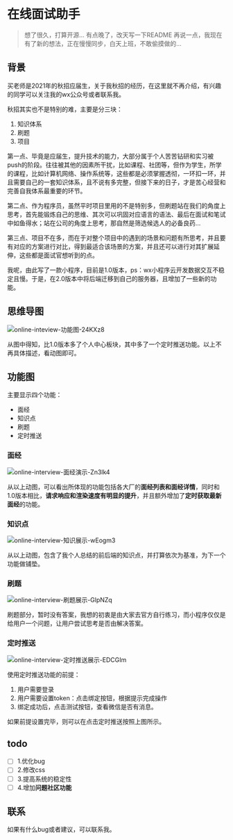 # 在线面试助手

> 想了很久，打算开源...
> 有点晚了，改天写一下README
> 再说一点，我现在有了新的想法，正在慢慢同步，白天上班，不敢偷摸做的...



## 背景

买老师是2021年的秋招应届生，关于我秋招的经历，在这里就不再介绍，有兴趣的同学可以关注我的wx公众号或者联系我。

秋招其实也不是特别的难，主要是分三块：

1. 知识体系
2. 刷题
3. 项目

第一点、毕竟是应届生，提升技术的能力，大部分属于个人苦苦钻研和实习被push的阶段。往往被其他的因素所干扰，比如课程、社团等，但作为学生，所学的课程，比如计算机网络、操作系统等，这些都是必须掌握透彻，一环扣一环，并且需要自己的一套知识体系，且不说有多完整，但接下来的日子，才是苦心经营和完善自我体系最重要的环节。

第二点、作为程序员，虽然平时项目里用的不是特别多，但刷题站在我们的角度上思考，首先能锻炼自己的思维、其次可以巩固对应语言的语法、最后在面试和笔试中如鱼得水；站在公司的角度上思考，那自然是筛选候选人的必备良药...

第三点、项目不在多，而在于对整个项目中的遇到的场景和问题有所思考，并且要有对应的方案进行对比，得到最适合该场景的方案，并且还可以进行对其扩展延伸，这些都是面试官想听到的点。

我呢，由此写了一款小程序，目前是1.0版本，ps：wx小程序云开发数据交互不稳定且慢。于是，在2.0版本中将后端迁移到自己的服务器，且增加了一些新的功能。

## 思维导图

![online-inteview-功能图-24KXz8](https://imgs.dreamcat.ink/uPic/online-inteview-功能图-24KXz8.png)

从图中得知，比1.0版本多了个人中心板块，其中多了一个定时推送功能。以上不再具体描述，看动图即可。

## 功能图

主要显示四个功能：
- 面经
- 知识点
- 刷题
- 定时推送

### 面经

![online-interview-面经演示-Zn3lk4](http://imgs.dreamcat.ink/uPic/online-interview-面经演示-Zn3lk4.gif)

从以上动图，可以看出所体现的功能包括各大厂的**面经列表和面经详情**，同时和1.0版本相比，**请求响应和渲染速度有明显的提升**，并且额外增加了**定时获取最新面经**的功能。

### 知识点

![online-interview-知识展示-wEogm3](http://imgs.dreamcat.ink/uPic/online-interview-知识展示-wEogm3.gif)

从以上动图，包含了我个人总结的前后端的知识点，并打算依次为基准，为下一个功能做铺垫。

### 刷题

![online-interview-刷题展示-GlpNZq](http://imgs.dreamcat.ink/uPic/online-interview-刷题展示-GlpNZq.gif)

刷题部分，暂时没有答案，我想的初衷是由大家去官方自行练习，而小程序仅仅是给用户一个问题，让用户尝试思考是否由解决答案。

### 定时推送

![online-interview-定时推送展示-EDCGIm](http://imgs.dreamcat.ink/uPic/online-interview-定时推送展示-EDCGIm.gif)

使用定时推送功能的前提：
1. 用户需要登录
2. 用户需要设置token：点击绑定按钮，根据提示完成操作
3. 绑定成功后，点击测试按钮，查看微信是否有消息。

如果前提设置完毕，则可以在点击定时推送按照上图所示。


## todo

- [ ] 1.优化bug
- [ ] 2.修改css 
- [ ] 3.提高系统的稳定性
- [ ] 4.增加**问题社区功能**

## 联系

如果有什么bug或者建议，可以联系我。


